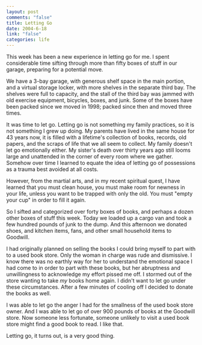 ```yaml
--- 
layout: post
comments: "false"
title: Letting Go
date: 2004-6-18
link: "false"
categories: life
---
```

This week has been a new experience in letting go for me. I spent considerable time sifting through more than fifty boxes of stuff in our garage, preparing for a potential move.

We have a 3-bay garage, with generous shelf space in the main portion, and a virtual storage locker, with more shelves in the separate third bay. The shelves were full to capacity, and the stall of the third bay was jammed with old exercise equipment, bicycles, boxes, and junk. Some of the boxes have been packed since we moved in 1998; packed since then and moved three times.

It was time to let go. Letting go is not something my family practices, so it is not something I grew up doing. My parents have lived in the same house for 43 years now, it is filled with a lifetime's collection of books, records, old papers, and the scraps of life that we all seem to collect. My family doesn't let go emotionally either. My sister's death over thirty years ago still looms large and unattended in the corner of every room where we gather. Somehow over time I learned to equate the idea of letting go of possessions as a trauma best avoided at all costs.

However, from the martial arts, and in my recent spiritual quest, I have learned that you must clean house, you must make room for newness in your life, unless you want to be trapped with only the old. You must "empty your cup" in order to fill it again.

So I sifted and categorized over forty boxes of books, and perhaps a dozen other boxes of stuff this week. Today we loaded up a cargo van and took a few hundred pounds of junk to the dump. And this afternoon we donated shoes, and kitchen items, fans, and other small household items to Goodwill.

I had originally planned on selling the books I could bring myself to part with to a used book store. Only the woman in charge was rude and dismissive. I know there was no earthly way for her to understand the emotional space I had come to in order to part with these books, but her abruptness and unwillingness to acknowledge my effort pissed me off. I stormed out of the store wanting to take <em>my</em> books home again. I didn't want to let go under these circumstances. After a few minutes of cooling off I decided to donate the books as well.

I was able to let go the anger I had for the smallness of the used book store owner. And I was able to let go of over 900 pounds of books at the Goodwill store. Now someone less fortunate, someone unlikely to visit a used book store might find a good book to read. I like that.

Letting go, it turns out, is a very good thing.
